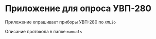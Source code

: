 # Приложение для опроса УВП-280

Приложение опрашивает приборы УВП-280 по `XMLio`

Описание протокола в папке `manuals`